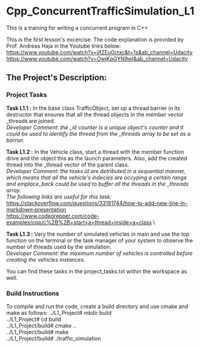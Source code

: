 # Cpp_ConcurrentTrafficSimulation_L1
This is a training for writing a concurrent program in C++

This is the first lesson's excercise. The code explanation is provided by Prof. Andreas Haja in the Youtube links below:
https://www.youtube.com/watch?v=iifZEu0ctxc&t=1s&ab_channel=Udacity  \
https://www.youtube.com/watch?v=OwiKpGYN9wI&ab_channel=Udacity

## The Project's Description:

### Project Tasks
**Task L1.1 :** In the base class TrafficObject, set up a thread barrier in its destructor that ensures that all the thread objects in the member vector _threads are joined. \
*Developer Comment: the _id counter is a unique object's counter and it could be used to identify the thread from the _threads array to be set as a barrier.*

**Task L1.2 :** In the Vehicle class, start a thread with the member function drive and the object this as the launch parameters. Also, add the created thread into the _thread vector of the parent class.\
*Developer Comment: the tasks id are detributed in a sequential manner, which means that all the vehicle's indecies are occyping a certain range and emplace_back could be used to buffer all the threads in the _threads array.* \
*The following links are useful for this task:* \
https://stackoverflow.com/questions/33191744/how-to-add-new-line-in-markdown-presentation \
https://www.codegrepper.com/code-examples/cpp/c%2B%2B+start+a+thread+inside+a+class \

**Task L1.3 :** Vary the number of simulated vehicles in main and use the top function on the terminal or the task manager of your system to observe the number of threads used by the simulation. \
*Developer Comment: the maximum number of vehicles is controlled before creating the vehicles instances.* 

You can find these tasks in the project_tasks.txt within the workspace as well.

### Build Instructions
To compile and run the code, create a build directory and use cmake and make as follows:
../L1_Project# mkdir build \
../L1_Project# cd build \
../L1_Project/build# cmake .. \
../L1_Project/build# make \
../L1_Project/build# ./traffic_simulation
